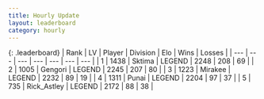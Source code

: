 ```yaml
---
title: Hourly Update
layout: leaderboard
category: hourly
---
```


{: .leaderboard}
| Rank | LV | Player | Division | Elo | Wins | Losses |
| --- | --- | --- | --- | --- | --- | --- |
| <span data-change="1">1</span> | 1438 | <span title="ID: 353063">Sktima</span> | LEGEND | <span data-change="7">2248</span> | <span data-change="2">208</span> | <span data-change="0">69</span> |
| <span data-change="-1">2</span> | 1005 | <span title="ID: 294236">Gengori</span> | LEGEND | <span data-change="2">2245</span> | <span data-change="1">207</span> | <span data-change="0">80</span> |
| <span data-change="0">3</span> | 1223 | <span title="ID: 416373">Mirakee</span> | LEGEND | <span data-change="-8">2232</span> | <span data-change="1">89</span> | <span data-change="1">19</span> |
| <span data-change="0">4</span> | 1311 | <span title="ID: 361226">Punai</span> | LEGEND | <span data-change="0">2204</span> | <span data-change="0">97</span> | <span data-change="0">37</span> |
| <span data-change="2">5</span> | 735 | <span title="ID: 466583">Rick_Astley</span> | LEGEND | <span data-change="13">2172</span> | <span data-change="2">88</span> | <span data-change="0">38</span> |